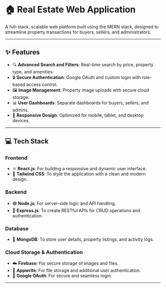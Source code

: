 # 🏠 Real Estate Web Application  

A full-stack, scalable web platform built using the MERN stack, designed to streamline property transactions for buyers, sellers, and administrators.

---

## ✨ Features  
- 🔍 **Advanced Search and Filters**: Real-time search by price, property type, and amenities.  
- 🔒 **Secure Authentication**: Google OAuth and custom login with role-based access control.  
- 🖼️ **Image Management**: Property image uploads with secure cloud storage.  
- 📊 **User Dashboards**: Separate dashboards for buyers, sellers, and admins.  
- 📱 **Responsive Design**: Optimized for mobile, tablet, and desktop devices.  

---

## 💻 Tech Stack  
### **Frontend**  
- ⚛️ **React.js**: For building a responsive and dynamic user interface.  
- 🎨 **Tailwind CSS**: To style the application with a clean and modern design.  

### **Backend**  
- 🟢 **Node.js**: For server-side logic and API handling.  
- 🚀 **Express.js**: To create RESTful APIs for CRUD operations and authentication.  

### **Database**  
- 🍃 **MongoDB**: To store user details, property listings, and activity logs.  

### **Cloud Storage & Authentication**  
- ☁️ **Firebase**: For secure storage of images and files.  
- 📂 **Appwrite**: For file storage and additional user authentication.  
- 🔐 **Google OAuth**: For secure and seamless login.  

---





